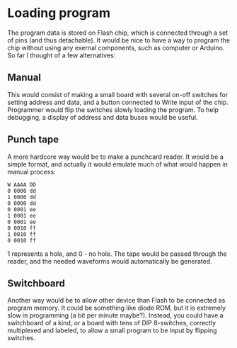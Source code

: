 # Loading program

The program data is stored on Flash chip, which is connected through a set of pins (and thus detachable).
It would be nice to have a way to program the chip without using any exernal components, such as computer
or Arduino. So far I thought of a few alternatives:

## Manual

This would consist of making a small board with several on-off switches for setting address and data,
and a button connected to Write input of the chip. Programmer would flip the switches slowly loading
the program. To help debugging, a display of address and data buses would be useful.

## Punch tape

A more hardcore way would be to make a punchcard reader. It would be a simple format, and actually it
would emulate much of what would happen in manual process:

```
W AAAA DD
0 0000 dd
1 0000 dd
0 0000 dd
0 0001 ee
1 0001 ee
0 0001 ee
0 0010 ff
1 0010 ff
0 0010 ff
```

1 represents a hole, and 0 - no hole. The tape would be passed through the reader, and the needed
waveforms would automatically be generated.

## Switchboard

Another way would be to allow other device than Flash to be connected as program memory.
It could be something like diode ROM, but it is extremely slow in programming (a bit per minute maybe?).
Instead, you could have a switchboard of a kind, or a board with tens of DIP 8-switches, correctly
multiplexed and labeled, to allow a small program to be input by flipping switches.
